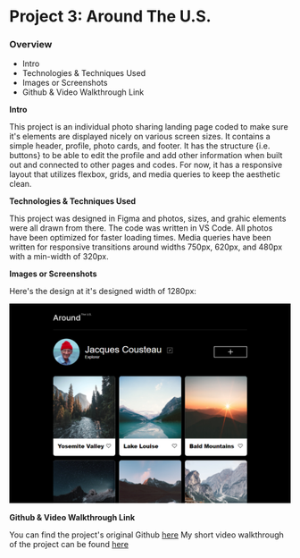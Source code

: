# Project 3: Around The U.S.

### Overview

- Intro
- Technologies & Techniques Used
- Images or Screenshots
- Github & Video Walkthrough Link

**Intro**

This project is an individual photo sharing landing page coded to make sure it's elements are displayed nicely on various screen sizes. It contains a simple header, profile, photo cards, and footer. It has the structure {i.e. buttons} to be able to edit the profile and add other information when built out and connected to other pages and codes. For now, it has a responsive layout that utilizes flexbox, grids, and media queries to keep the aesthetic clean.

**Technologies & Techniques Used**

This project was designed in Figma and photos, sizes, and grahic elements were all drawn from there. The code was written in VS Code. All photos have been optimized for faster loading times. Media queries have been written for responsive transitions around widths 750px, 620px, and 480px with a min-width of 320px.

**Images or Screenshots**

Here's the design at it's designed width of 1280px:

![Page at width 1280px](Screenshot1280.png)

**Github & Video Walkthrough Link**

You can find the project's original Github [here](https://github.com/tripleten-com/se_project_aroundtheus)
My short video walkthrough of the project can be found [here](https://drive.google.com/file/d/18dOw6zqJgJcEtu1HhnrUFRoM7ClVbFVr/view?usp=sharing)
